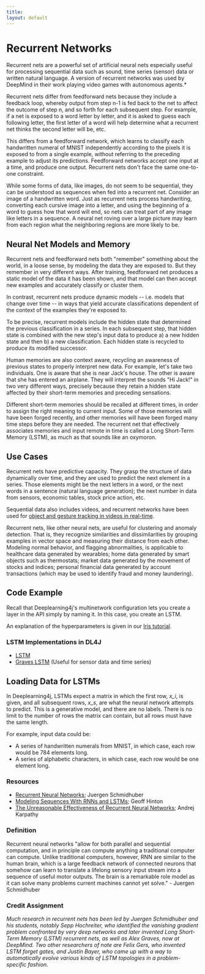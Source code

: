 ```yaml
---
title: 
layout: default
---
```


# Recurrent Networks

Recurrent nets are a powerful set of artificial neural nets especially useful for processing sequential data such as sound, time series (sensor) data or written natural language. A version of recurrent networks was used by DeepMind in their work playing video games with autonomous agents.* 

Recurrent nets differ from feedforward nets because they include a feedback loop, whereby output from step n-1 is fed back to the net to affect the outcome of step n, and so forth for each subsequent step. For example, if a net is exposed to a word letter by letter, and it is asked to guess each following letter, the first letter of a word will help determine what a recurrent net thinks the second letter will be, etc. 

This differs from a feedforward network, which learns to classify each handwritten numeral of MNIST independently according to the pixels it is exposed to from a single example, without referring to the preceding example to adjust its predictions. Feedforward networks accept one input at a time, and produce one output. Recurrent nets don't face the same one-to-one constraint.

While some forms of data, like images, do not seem to be sequential, they can be understood as sequences when fed into a recurrent net. Consider an image of a handwritten word. Just as recurrent nets process handwriting, converting each cursive image into a letter, and using the beginning of a word to guess how that word will end, so nets can treat part of any image like letters in a sequence. A neural net roving over a large picture may learn from each region what the neighboring regions are more likely to be.  

## Neural Net Models and Memory

Recurrent nets and feedforward nets both "remember" something about the world, in a loose sense, by modeling the data they are exposed to. But they remember in very different ways. After training, feedforward net produces a static model of the data it has  been shown, and that model can then accept new examples and accurately classify or cluster them. 

In contrast, recurrent nets produce dynamic models -- i.e. models that change over time -- in ways that yield accurate classifications dependent of the context of the examples they're exposed to. 

To be precise, recurrent models include the hidden state that determined the previous classification in a series. In each subsequent step, that hidden state is combined with the new step's input data to produce a) a new hidden state and then b) a new classification. Each hidden state is recycled to produce its modified successor. 

Human memories are also context aware, recycling an awareness of previous states to properly interpret new data. For example, let's take two individuals. One is aware that she is near Jack's house. The other is aware that she has entered an airplane. They will interpret the sounds "Hi Jack!" in two very different ways, precisely because they retain a hidden state affected by their short-term memories and preceding sensations. 

Different short-term memories should be recalled at different times, in order to assign the right meaning to current input. Some of those memories will have been forged recently, and other memories will have been forged many time steps before they are needed. The recurrent net that effectively associates memories and input remote in time is called a Long Short-Term Memory (LSTM), as much as that sounds like an oxymoron.

## Use Cases

Recurrent nets have predictive capacity. They grasp the structure of data dynamically over time, and they are used to predict the next element in a series. Those elements might be the next letters in a word, or the next words in a sentence (natural language generation); the next number in data from sensors, economic tables, stock price action, etc.

Sequential data also includes videos, and recurrent networks have been used for [object and gesture tracking in videos in real-time](http://arxiv.org/abs/1503.08909).

Recurrent nets, like other neural nets, are useful for clustering and anomaly detection. That is, they recognize similarities and dissimilarities by grouping examples in vector space and measuring their distance from each other. Modeling normal behavior, and flagging abnormalities, is applicable to healthcare data generated by wearables; home data generated by smart objects such as thermostats; market data generated by the movement of stocks and indices; personal financial data generated by account transactions (which may be used to identify fraud and money laundering).

## Code Example

Recall that Deeplearning4j's multinetwork configuration lets you create a layer in the API simply by naming it. In this case, you create an LSTM. 

<script src="http://gist-it.appspot.com/https://github.com/deeplearning4j/dl4j-0.0.3.3-examples/blob/master/src/main/java/org/deeplearning4j/recurrent/RecurrentLSTMMnistExample.java?slice=27:64"></script>

An explanation of the hyperparameters is given in our [Iris tutorial](http://deeplearning4j.org/iris-flower-dataset-tutorial.html). 

### LSTM Implementations in DL4J

* [LSTM](https://github.com/deeplearning4j/deeplearning4j/blob/master/deeplearning4j-core/src/main/java/org/deeplearning4j/nn/layers/recurrent/LSTM.java)
* [Graves LSTM](https://github.com/deeplearning4j/deeplearning4j/blob/master/deeplearning4j-core/src/main/java/org/deeplearning4j/nn/layers/recurrent/GravesLSTM.java) (Useful for sensor data and time series)

## Loading Data for LSTMs

In Deeplearning4j, LSTMs expect a matrix in which the first row, *x_i*, is given, and all subsequent rows, *x_s*, are what the neural network attempts to predict. This is a generative model, and there are no labels. There is no limit to the number of rows the matrix can contain, but all rows must have the same length. 

For example, input data could be: 

* A series of handwritten numerals from MNIST, in which case, each row would be 784 elements long. 
* A series of alphabetic characters, in which case, each row would be one element long.  

### Resources

* [Recurrent Neural Networks](http://people.idsia.ch/~juergen/rnn.html); Juergen Schmidhuber
* [Modeling Sequences With RNNs and LSTMs](https://class.coursera.org/neuralnets-2012-001/lecture/77); Geoff Hinton
* [The Unreasonable Effectiveness of Recurrent Neural Networks](https://karpathy.github.io/2015/05/21/rnn-effectiveness/); Andrej Karpathy

### Definition

Recurrent neural networks "allow for both parallel and sequential computation, and in principle can compute anything a traditional computer can compute. Unlike traditional computers, however, RNN are similar to the human brain, which is a large feedback network of connected neurons that somehow can learn to translate a lifelong sensory input stream into a sequence of useful motor outputs. The brain is a remarkable role model as it can solve many problems current machines cannot yet solve." - Juergen Schmidhuber

### Credit Assignment

*Much research in recurrent nets has been led by Juergen Schmidhuber and his students, notably Sepp Hochreiter, who identified the vanishing gradient problem confronted by very deep networks and later invented Long Short-Term Memory (LSTM) recurrent nets, as well as Alex Graves, now at DeepMind. Two other researchers of note are Felix Gers, who invented LSTM forget gates, and Justin Bayer, who came up with a way to automatically evolve various kinds of LSTM topologies in a problem-specific fashion.*

